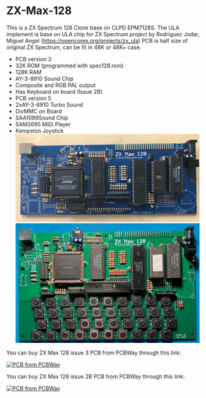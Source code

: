 # ZX-Max-128
This is a ZX Spectrum 128 Clone base on CLPD EPM7128S. The ULA implement is base on ULA chip for ZX Spectrum project by Rodriguez Jodar, Miguel Angel (https://opencores.org/projects/zx_ula)
PCB is half size of original ZX Spectrum, can be fit in 48K or 48K+ case.

- PCB version 3 
- 32K ROM (programmed with spec128.rom)
- 128K RAM
- AY-3-8910 Sound Chip
- Composite and RGB PAL output
- Has Keyboard on board (Issue 2B)
- PCB version 5
- 2xAY-3-8910 Turbo Sound
- DivMMC on Board
- SAA1099Sound Chip
- SAM2695 MiDi Player
- Kempston Joystick
![Board](https://github.com/DonSuperfo/ZX-Max-128/blob/main/Issue%203/Max%20128%20Issue%203.jpg)
![Board](https://github.com/DonSuperfo/ZX-Max-128/blob/main/Issue%202B/Max%20128%20%20Issue%202b.jpg)

You can buy ZX Max 128 issue 3 PCB from PCBWay through this link:

<a href="https://www.pcbway.com/project/shareproject/ZX_Max_128_Issue_3_d9ef9c03.html"><img src="https://www.pcbway.com/project/img/images/frompcbway-1220.png" alt="PCB from PCBWay" /></a>
  
You can buy ZX Max 128 issue 2B PCB from PCBWay through this link: 
  
<a href="https://www.pcbway.com/project/shareproject/ZX_Max_128_Issue_2B_5e752ff6.html"><img src="https://www.pcbway.com/project/img/images/frompcbway-1220.png" alt="PCB from PCBWay" /></a>
